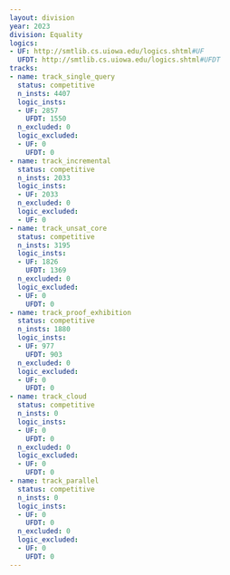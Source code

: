 ```yaml
---
layout: division
year: 2023
division: Equality
logics: 
- UF: http://smtlib.cs.uiowa.edu/logics.shtml#UF
  UFDT: http://smtlib.cs.uiowa.edu/logics.shtml#UFDT
tracks:
- name: track_single_query
  status: competitive
  n_insts: 4407
  logic_insts:
  - UF: 2857
    UFDT: 1550
  n_excluded: 0
  logic_excluded:
  - UF: 0
    UFDT: 0
- name: track_incremental
  status: competitive
  n_insts: 2033
  logic_insts:
  - UF: 2033
  n_excluded: 0
  logic_excluded:
  - UF: 0
- name: track_unsat_core
  status: competitive
  n_insts: 3195
  logic_insts:
  - UF: 1826
    UFDT: 1369
  n_excluded: 0
  logic_excluded:
  - UF: 0
    UFDT: 0
- name: track_proof_exhibition
  status: competitive
  n_insts: 1880
  logic_insts:
  - UF: 977
    UFDT: 903
  n_excluded: 0
  logic_excluded:
  - UF: 0
    UFDT: 0
- name: track_cloud
  status: competitive
  n_insts: 0
  logic_insts:
  - UF: 0
    UFDT: 0
  n_excluded: 0
  logic_excluded:
  - UF: 0
    UFDT: 0
- name: track_parallel
  status: competitive
  n_insts: 0
  logic_insts:
  - UF: 0
    UFDT: 0
  n_excluded: 0
  logic_excluded:
  - UF: 0
    UFDT: 0
---
```


